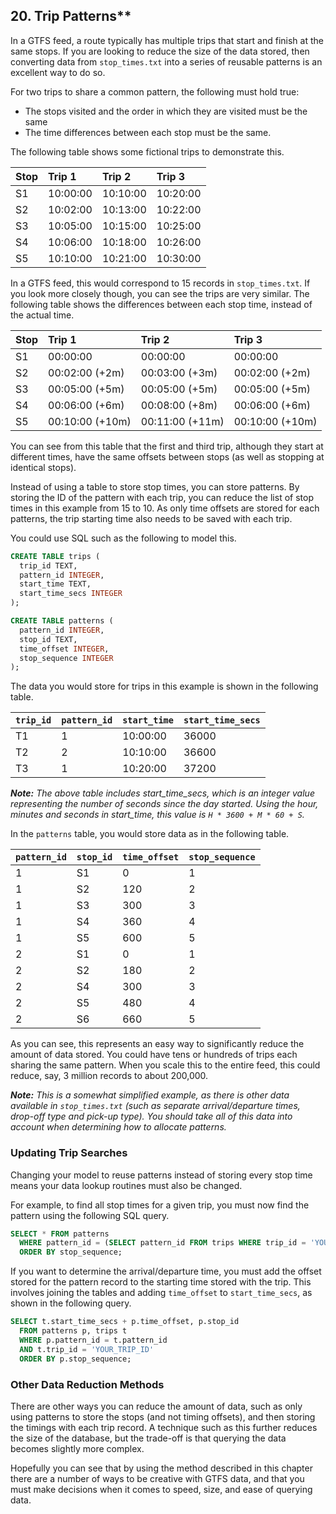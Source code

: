 ## 20. Trip Patterns**

In a GTFS feed, a route typically has multiple trips that start and
finish at the same stops. If you are looking to reduce the size of the
data stored, then converting data from `stop_times.txt` into a series
of reusable patterns is an excellent way to do so.

For two trips to share a common pattern, the following must hold true:

* The stops visited and the order in which they are visited must be the same
* The time differences between each stop must be the same.

The following table shows some fictional trips to demonstrate this.

| **Stop** | **Trip 1** | **Trip 2** | **Trip 3** |
| :------- | :--------- | :--------- | :--------- |
| S1       | 10:00:00   | 10:10:00   | 10:20:00   |
| S2       | 10:02:00   | 10:13:00   | 10:22:00   |
| S3       | 10:05:00   | 10:15:00   | 10:25:00   |
| S4       | 10:06:00   | 10:18:00   | 10:26:00   |
| S5       | 10:10:00   | 10:21:00   | 10:30:00   |

In a GTFS feed, this would correspond to 15 records in
`stop_times.txt`. If you look more closely though, you can see the
trips are very similar. The following table shows the differences
between each stop time, instead of the actual time.

| **Stop** | **Trip 1**      | **Trip 2**      | **Trip 3**      |
| :------- | :-------------- | :-------------- | :-------------- |
| S1       | 00:00:00        | 00:00:00        | 00:00:00        |
| S2       | 00:02:00 (+2m)  | 00:03:00 (+3m)  | 00:02:00 (+2m)  |
| S3       | 00:05:00 (+5m)  | 00:05:00 (+5m)  | 00:05:00 (+5m)  |
| S4       | 00:06:00 (+6m)  | 00:08:00 (+8m)  | 00:06:00 (+6m)  |
| S5       | 00:10:00 (+10m) | 00:11:00 (+11m) | 00:10:00 (+10m) |

You can see from this table that the first and third trip, although they
start at different times, have the same offsets between stops (as well
as stopping at identical stops).

Instead of using a table to store stop times, you can store patterns. By
storing the ID of the pattern with each trip, you can reduce the list of
stop times in this example from 15 to 10. As only time offsets are
stored for each patterns, the trip starting time also needs to be saved
with each trip.

You could use SQL such as the following to model this.

```sql
CREATE TABLE trips (
  trip_id TEXT,
  pattern_id INTEGER,
  start_time TEXT,
  start_time_secs INTEGER
);

CREATE TABLE patterns (
  pattern_id INTEGER,
  stop_id TEXT,
  time_offset INTEGER,
  stop_sequence INTEGER
);
```

The data you would store for trips in this example is shown in the
following table.

| `trip_id` | `pattern_id` | `start_time` | `start_time_secs` |
| :-------- | :----------- | :----------- | :---------------- |
| T1        | 1            | 10:00:00     | 36000             |
| T2        | 2            | 10:10:00     | 36600             |
| T3        | 1            | 10:20:00     | 37200             |

***Note:** The above table includes start_time_secs, which is an integer
value representing the number of seconds since the day started. Using
the hour, minutes and seconds in start_time, this value is `H * 3600 + M * 60 + S`.*

In the `patterns` table, you would store data as in the following
table.

| `pattern_id` | `stop_id` | `time_offset` | `stop_sequence` |
| :----------- | :-------- | :------------ | :-------------- |
| 1            | S1        | 0             | 1               |
| 1            | S2        | 120           | 2               |
| 1            | S3        | 300           | 3               |
| 1            | S4        | 360           | 4               |
| 1            | S5        | 600           | 5               |
| 2            | S1        | 0             | 1               |
| 2            | S2        | 180           | 2               |
| 2            | S4        | 300           | 3               |
| 2            | S5        | 480           | 4               |
| 2            | S6        | 660           | 5               |

As you can see, this represents an easy way to significantly reduce the
amount of data stored. You could have tens or hundreds of trips each
sharing the same pattern. When you scale this to the entire feed, this
could reduce, say, 3 million records to about 200,000.

***Note:** This is a somewhat simplified example, as there is other data
available in `stop_times.txt` (such as separate arrival/departure times,
drop-off type and pick-up type). You should take all of this data into
account when determining how to allocate patterns.*

### Updating Trip Searches

Changing your model to reuse patterns instead of storing every stop time
means your data lookup routines must also be changed.

For example, to find all stop times for a given trip, you must now find
the pattern using the following SQL query.

```sql
SELECT * FROM patterns
  WHERE pattern_id = (SELECT pattern_id FROM trips WHERE trip_id = 'YOUR_TRIP_ID')
  ORDER BY stop_sequence;
```

If you want to determine the arrival/departure time, you must add the
offset stored for the pattern record to the starting time stored with
the trip. This involves joining the tables and adding `time_offset` to
`start_time_secs`, as shown in the following query.

```sql
SELECT t.start_time_secs + p.time_offset, p.stop_id
  FROM patterns p, trips t
  WHERE p.pattern_id = t.pattern_id
  AND t.trip_id = 'YOUR_TRIP_ID'
  ORDER BY p.stop_sequence;
```

### Other Data Reduction Methods

There are other ways you can reduce the amount of data, such as only
using patterns to store the stops (and not timing offsets), and then
storing the timings with each trip record. A technique such as this
further reduces the size of the database, but the trade-off is that
querying the data becomes slightly more complex.

Hopefully you can see that by using the method described in this chapter
there are a number of ways to be creative with GTFS data, and that you
must make decisions when it comes to speed, size, and ease of querying
data.
